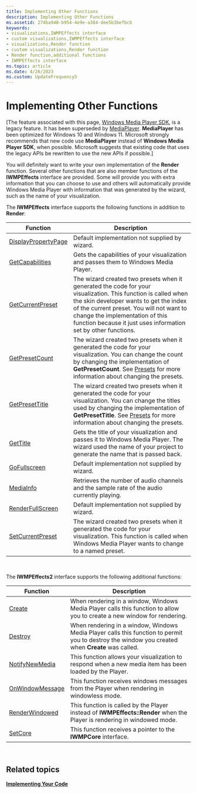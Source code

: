 ```yaml
---
title: Implementing Other Functions
description: Implementing Other Functions
ms.assetid: 274ba948-b954-4e9e-a384-dee5b3befbcb
keywords:
- visualizations,IWMPEffects interface
- custom visualizations,IWMPEffects interface
- visualizations,Render function
- custom visualizations,Render function
- Render function,additional functions
- IWMPEffects interface
ms.topic: article
ms.date: 4/26/2023
ms.custom: UpdateFrequency5
---
```


# Implementing Other Functions

\[The feature associated with this page, [Windows Media Player SDK](/windows/win32/wmp/windows-media-player-sdk), is a legacy feature. It has been superseded by [MediaPlayer](/uwp/api/Windows.Media.Playback.MediaPlayer). **MediaPlayer** has been optimized for Windows 10 and Windows 11. Microsoft strongly recommends that new code use **MediaPlayer** instead of **Windows Media Player SDK**, when possible. Microsoft suggests that existing code that uses the legacy APIs be rewritten to use the new APIs if possible.\]

You will definitely want to write your own implementation of the **Render** function. Several other functions that are also member functions of the **IWMPEffects** interface are provided. Some will provide you with extra information that you can choose to use and others will automatically provide Windows Media Player with information that was generated by the wizard, such as the name of your visualization.

The **IWMPEffects** interface supports the following functions in addition to **Render**:



| Function                                                   | Description                                                                                                                                                                                                                                                                                              |
|------------------------------------------------------------|----------------------------------------------------------------------------------------------------------------------------------------------------------------------------------------------------------------------------------------------------------------------------------------------------------|
| [DisplayPropertyPage](/previous-versions/windows/desktop/api/effects/nf-effects-iwmpeffects-displaypropertypage) | Default implementation not supplied by wizard.                                                                                                                                                                                                                                                           |
| [GetCapabilities](/previous-versions/windows/desktop/api/effects/nf-effects-iwmpeffects-getcapabilities)         | Gets the capabilities of your visualization and passes them to Windows Media Player.                                                                                                                                                                                                                     |
| [GetCurrentPreset](/previous-versions/windows/desktop/api/effects/nf-effects-iwmpeffects-getcurrentpreset)       | The wizard created two presets when it generated the code for your visualization. This function is called when the skin developer wants to get the index of the current preset. You will not want to change the implementation of this function because it just uses information set by other functions. |
| [GetPresetCount](/previous-versions/windows/desktop/api/effects/nf-effects-iwmpeffects-getpresetcount)           | The wizard created two presets when it generated the code for your visualization. You can change the count by changing the implementation of **GetPresetCount**. See [Presets](presets.md) for more information about changing the presets.                                                             |
| [GetPresetTitle](/previous-versions/windows/desktop/api/effects/nf-effects-iwmpeffects-getpresettitle)           | The wizard created two presets when it generated the code for your visualization. You can change the titles used by changing the implementation of **GetPresetTitle**. See [Presets](presets.md) for more information about changing the presets.                                                       |
| [GetTitle](/previous-versions/windows/desktop/api/effects/nf-effects-iwmpeffects-gettitle)                       | Gets the title of your visualization and passes it to Windows Media Player. The wizard used the name of your project to generate the name that is passed back.                                                                                                                                           |
| [GoFullscreen](/previous-versions/windows/desktop/api/effects/nf-effects-iwmpeffects-gofullscreen)               | Default implementation not supplied by wizard.                                                                                                                                                                                                                                                           |
| [MediaInfo](/previous-versions/windows/desktop/api/effects/nf-effects-iwmpeffects-mediainfo)                     | Retrieves the number of audio channels and the sample rate of the audio currently playing.                                                                                                                                                                                                               |
| [RenderFullScreen](/previous-versions/windows/desktop/api/effects/nf-effects-iwmpeffects-renderfullscreen)       | Default implementation not supplied by wizard.                                                                                                                                                                                                                                                           |
| [SetCurrentPreset](/previous-versions/windows/desktop/api/effects/nf-effects-iwmpeffects-setcurrentpreset)       | The wizard created two presets when it generated the code for your visualization. This function is called when Windows Media Player wants to change to a named preset.                                                                                                                                   |



 

The **IWMPEffects2** interface supports the following additional functions:



| Function                                            | Description                                                                                                                                      |
|-----------------------------------------------------|--------------------------------------------------------------------------------------------------------------------------------------------------|
| [Create](/previous-versions/windows/desktop/api/effects/nf-effects-iwmpeffects2-create)                   | When rendering in a window, Windows Media Player calls this function to allow you to create a new window for rendering.                          |
| [Destroy](/previous-versions/windows/desktop/api/effects/nf-effects-iwmpeffects2-destroy)                 | When rendering in a window, Windows Media Player calls this function to permit you to destroy the window you created when **Create** was called. |
| [NotifyNewMedia](/previous-versions/windows/desktop/api/effects/nf-effects-iwmpeffects2-notifynewmedia)   | This function allows your visualization to respond when a new media item has been loaded by the Player.                                          |
| [OnWindowMessage](/previous-versions/windows/desktop/api/effects/nf-effects-iwmpeffects2-onwindowmessage) | This function receives windows messages from the Player when rendering in windowless mode.                                                       |
| [RenderWindowed](/previous-versions/windows/desktop/api/effects/nf-effects-iwmpeffects2-renderwindowed)   | This function is called by the Player instead of **IWMPEffects::Render** when the Player is rendering in windowed mode.                          |
| [SetCore](/previous-versions/windows/desktop/api/effects/nf-effects-iwmpeffects2-setcore)                 | This function receives a pointer to the **IWMPCore** interface.                                                                                  |



 

## Related topics

<dl> <dt>

[**Implementing Your Code**](implementing-your-code.md)
</dt> </dl>

 

 




